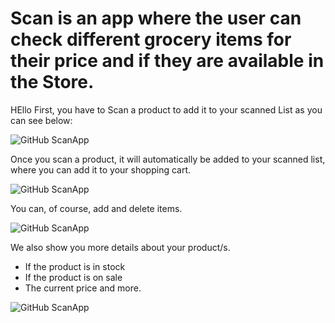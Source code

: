 # Scan is an app where the user can check different grocery items for their price and if they are available in the Store.
HEllo First, you have to Scan a product to add it to your scanned List as you can see below:

![GitHub ScanApp](/Video/scanItem.gif)

Once you scan a product, it will automatically be added to your scanned list, where you can add it to your shopping cart.

![GitHub ScanApp](/Video/addToCart.gif)

You can, of course, add and delete items. 

![GitHub ScanApp](/Video/deleteItem.gif)

We also show you more details about your product/s. 
- If the product is in stock
- If the product is on sale 
- The current price
and more.

![GitHub ScanApp](/Video/infoAboutItem.gif)
